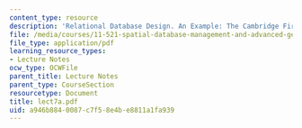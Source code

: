 ```yaml
---
content_type: resource
description: 'Relational Database Design. An Example: The Cambridge Fire Department'
file: /media/courses/11-521-spatial-database-management-and-advanced-geographic-information-systems-spring-2003/a946b8840087c7f58e4be8811a1fa939_lect7a.pdf
file_type: application/pdf
learning_resource_types:
- Lecture Notes
ocw_type: OCWFile
parent_title: Lecture Notes
parent_type: CourseSection
resourcetype: Document
title: lect7a.pdf
uid: a946b884-0087-c7f5-8e4b-e8811a1fa939
---
```

